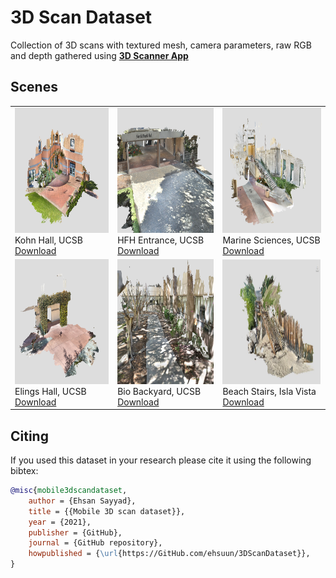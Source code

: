 # 3D Scan Dataset
Collection of 3D scans with textured mesh, camera parameters, raw RGB and depth gathered using [**3D Scanner App**](https://www.3dscannerapp.com/)

## Scenes




<table>
  <tr>
    <td>
    <a href="https://sketchfab.com/3d-models/kohn-hall-ucsb-46c950c803bc4ba6855c74cce95bb5ec"><img src="thumb/kohn.png"  alt="1" width = 350px height = 200px ></a>
    Kohn Hall, UCSB <a href="https://drive.google.com/file/d/11aVT_SL_NKOAfONzAcjNoODic7BMyWRV/view?usp=sharing">  Download </a>
    </td>
    <td>
    <a href="https://sketchfab.com/3d-models/harold-frank-hall-ucsb-02f960c7a26343ee816b643aedaeb0b4"><img src="thumb/hfh.PNG"  alt="1" width = 350px height = 200px ></a>
    HFH Entrance, UCSB <a href="https://drive.google.com/file/d/1g7pCB0Vpt632T7kj-25GvWymINfuk4bS/view?usp=sharing">  Download </a>
    </td>
    <td>
    <a href="https://sketchfab.com/3d-models/marine-sciences-staris-ucsb-f034d249c05c436d8e7e68970ea227b0"><img src="thumb/marine.PNG"  alt="1" width = 350px height = 200px ></a>
    Marine Sciences, UCSB <a href="https://drive.google.com/file/d/11xPCM6d0kK4cstfh2Oma8w96y8OnD4WV/view?usp=sharing">  Download </a>
    </td>
   </tr> 
   <tr>
    <td>
    <a href="https://sketchfab.com/3d-models/elings-hall-courtyard-ucsb-4bc868d2d09644bc822d011acb43e8da"><img src="thumb/courtyard.PNG"  alt="1" width = 350px height = 200px ></a>
    Elings Hall, UCSB <a href="https://drive.google.com/file/d/12vWCDb-WmRozpC3KhXOZOjyIejWzSl8I/view?usp=sharing">  Download </a>
    </td>
        <td>
    <a href="https://skfb.ly/onn8C"><img src="thumb/bio.PNG"  alt="1" width = 350px height = 200px ></a>
    Bio Backyard, UCSB <a href="https://drive.google.com/file/d/1ZgJ0yw0-Xv7r3H3n6yB6gff5HHaHRAIG/view?usp=sharing">  Download </a>
    </td>
        <td>
    <a href="https://sketchfab.com/3d-models/beach-stairs-0a2d759eb3db4d48b422b3c24df732bd"><img src="thumb/stairs.png"  alt="1" width = 350px height = 200px ></a>
    Beach Stairs, Isla Vista <a href="https://drive.google.com/file/d/1drKjNok7fx-1W_ORwGGJN8DlUBUgebMd/view?usp=sharing">  Download </a>
    </td>
  </tr>
</table>


## Citing
If you used this dataset in your research please cite it using the following bibtex:

```bibtex
@misc{mobile3dscandataset,
    author = {Ehsan Sayyad},
    title = {{Mobile 3D scan dataset}},
    year = {2021},
    publisher = {GitHub},
    journal = {GitHub repository},
    howpublished = {\url{https://GitHub.com/ehsuun/3DScanDataset}},
}
```
